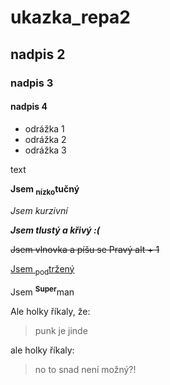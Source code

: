 # ukazka_repa2

## nadpis 2

### nadpis 3

#### nadpis 4

- odrážka 1
- odrážka 2
- odrážka 3

text

**Jsem <sub>nízko</sub>tučný**

*Jsem kurzivní*

***Jsem tlustý a křivý :(***

~~Jsem vlnovka a píšu se Pravý alt + 1~~

<ins>Jsem <sub>pod</sub>tržený</ins>

Jsem <sup>**Super**</sup>man

Ale holky říkaly, že:

> punk je jinde

ale holky říkaly:

> no to snad není možný?! 